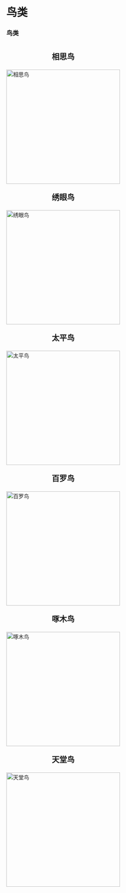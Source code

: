 # 鸟类

### 鸟类
<div style="display:inline-block">
	<p style="text-align:center;font-size:20px;font-weight:700;">相思鸟</p>
	<img src="记忆词库/image/bird/1.jpg" width = "300" height = "300" alt="相思鸟" />
</div>
<div style="display:inline-block">
	<p style="text-align:center;font-size:20px;font-weight:700;">绣眼鸟</p>
	<img src="记忆词库/image/bird/2.jpg" width = "300" height = "300" alt="绣眼鸟" />
</div>
<div style="display:inline-block">
	<p style="text-align:center;font-size:20px;font-weight:700;">太平鸟</p>
	<img src="记忆词库/image/bird/3.jpg" width = "300" height = "300" alt="太平鸟" />
</div>
<div style="display:inline-block">
	<p style="text-align:center;font-size:20px;font-weight:700;">百罗鸟</p>
	<img src="记忆词库/image/bird/4.jpg" width = "300" height = "300" alt="百罗鸟" />
</div>
<div style="display:inline-block">
	<p style="text-align:center;font-size:20px;font-weight:700;">啄木鸟</p>
	<img src="记忆词库/image/bird/5.webp" width = "300" height = "300" alt="啄木鸟" />
</div>
<div style="display:inline-block">
	<p style="text-align:center;font-size:20px;font-weight:700;">天堂鸟</p>
	<img src="记忆词库/image/bird/6.webp" width = "300" height = "300" alt="天堂鸟" />
</div>